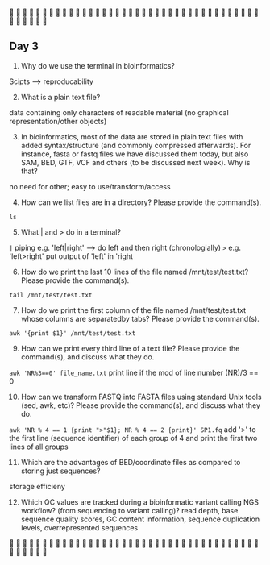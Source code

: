  :metal: :metal: :metal: :metal: :metal: :metal: :metal: :metal: :metal: :metal: :metal: :metal: :metal: :metal: :metal: :metal: :metal: :metal: :metal: :metal: :metal: :metal: :metal: :metal: :metal: :metal: :metal: :metal: :metal: :metal: :metal: :metal: :metal: :metal: :metal: :metal: :metal: :metal: :metal: :metal: :metal: :metal: :metal: :metal:

## Day 3

1. Why do we use the terminal in bioinformatics?

Scipts --> reproducability
    
2. What is a plain text file?

data containing only characters of readable material (no graphical representation/other objects)
 
3. In bioinformatics, most of the data are stored in plain text files with added syntax/structure (and commonly compressed afterwards). For instance, fasta or fastq files we have discussed them today, but also SAM, BED, GTF, VCF and others (to be discussed next week). Why is that?
   
no need for other; easy to use/transform/access
    
4. How can we list files are in a directory? Please provide the command(s).
   
`ls` 

5. What | and > do in a terminal?

`|` piping e.g. 'left|right' --> do left and then right (chronologially)
`>` e.g. 'left>right' put output of 'left' in 'right
    
6. How do we print the last 10 lines of the file named /mnt/test/test.txt? Please provide the command(s).

`tail /mnt/test/test.txt`

7. How do we print the first column of the file named /mnt/test/test.txt whose columns are separatedby tabs? Please provide the command(s).

`awk '{print $1}' /mnt/test/test.txt`

9. How can we print every third line of a text file? Please provide the command(s), and discuss what they do.

`awk 'NR%3==0' file_name.txt` print line if the mod of line number (NR)/3 == 0

10. How can we transform FASTQ into FASTA files using standard Unix tools (sed, awk, etc)? Please provide the command(s), and discuss what they do.

``awk 'NR % 4 == 1 {print ">"$1}; NR % 4 == 2 {print}' SP1.fq`` add '>' to the first line (sequence identifier) of each group of 4 and print the first two lines of all groups

11. Which are the advantages of BED/coordinate files as compared to storing just sequences?

storage efficieny

    
12. Which QC values are tracked during a bioinformatic variant calling NGS workflow? (from sequencing to variant calling)?
read depth, base sequence quality scores, GC content information, sequence duplication levels, overrepresented sequences


:metal: :metal: :metal: :metal: :metal: :metal: :metal: :metal: :metal: :metal: :metal: :metal: :metal: :metal: :metal: :metal: :metal: :metal: :metal: :metal: :metal: :metal: :metal: :metal: :metal: :metal: :metal: :metal: :metal: :metal: :metal: :metal: :metal: :metal: :metal: :metal: :metal: :metal: :metal: :metal: :metal: :metal: :metal: :metal:

